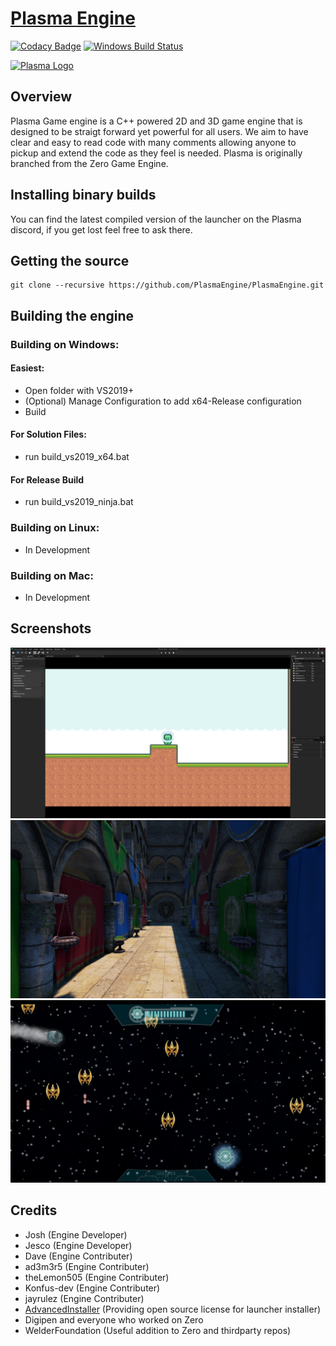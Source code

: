 # [Plasma Engine](https://plasmagameengine.com/)
[![Codacy Badge](https://app.codacy.com/project/badge/Grade/80c719056cfe489692ce358756143673)](https://www.codacy.com/gh/PlasmaEngine/PlasmaEngine/dashboard?utm_source=github.com&amp;utm_medium=referral&amp;utm_content=PlasmaEngine/PlasmaEngine&amp;utm_campaign=Badge_Grade)
[![Windows Build Status](https://travis-ci.org/PlasmaEngine/PlasmaEngine.svg?branch=master)](https://travis-ci.org/PlasmaEngine/PlasmaEngine)

[![Plasma Logo](https://raw.githubusercontent.com/PlasmaEngine/PlasmaEngine/master/GithubMedia/LargeLogo.png)](https://plasmagameengine.com/)

## Overview
Plasma Game engine is a C++ powered 2D and 3D game engine that is designed to be straigt forward yet powerful for all users. We aim to have clear and easy to read code with many comments allowing anyone to pickup and extend the code as they feel is needed. Plasma is originally branched from the Zero Game Engine.

## Installing binary builds
You can find the latest compiled version of the launcher on the Plasma discord, if you get lost feel free to ask there.

## Getting the source
```
git clone --recursive https://github.com/PlasmaEngine/PlasmaEngine.git
```

## Building the engine
  
### Building on Windows:
#### Easiest:
   - Open folder with VS2019+
   - (Optional) Manage Configuration to add x64-Release configuration
   - Build
   
#### For Solution Files:
   - run build_vs2019_x64.bat
   
#### For Release Build
   - run build_vs2019_ninja.bat

### Building on Linux:
   - In Development
     
### Building on Mac:
   - In Development

## Screenshots
![Image of Plasma Engine 3D](https://raw.githubusercontent.com/PlasmaEngine/PlasmaEngine/master/GithubMedia/PlasmaEngine1.png)
![Image of Plasma Engine 2D](https://raw.githubusercontent.com/PlasmaEngine/PlasmaEngine/master/GithubMedia/PlasmaEngine2.png)
![Image of Plasma Engine 2D](https://raw.githubusercontent.com/PlasmaEngine/PlasmaEngine/master/GithubMedia/PlasmaEngine3.png)

## Credits
  - Josh (Engine Developer)
  - Jesco (Engine Developer)
  - Dave (Engine Contributer)
  - ad3m3r5 (Engine Contributer)
  - theLemon505 (Engine Contributer)
  - Konfus-dev (Engine Contributer)
  - jayrulez (Engine Contributer)
  - [AdvancedInstaller](https://www.advancedinstaller.com/) (Providing open source license for launcher installer)
  - Digipen and everyone who worked on Zero
  - WelderFoundation (Useful addition to Zero and thirdparty repos)

